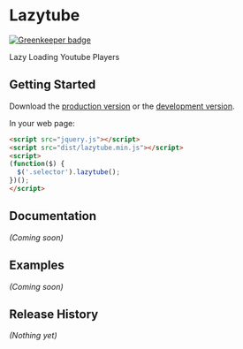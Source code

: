 # Lazytube

[![Greenkeeper badge](https://badges.greenkeeper.io/soenkekluth/lazytube.svg)](https://greenkeeper.io/)

Lazy Loading Youtube Players

## Getting Started
Download the [production version][min] or the [development version][max].

[min]: https://raw.github.com/soenke/lazytube/master/dist/lazytube.min.js
[max]: https://raw.github.com/soenke/lazytube/master/dist/lazytube.js

In your web page:

```html
<script src="jquery.js"></script>
<script src="dist/lazytube.min.js"></script>
<script>
(function($) {
  $('.selector').lazytube(); 
})();
</script>
```

## Documentation
_(Coming soon)_

## Examples
_(Coming soon)_

## Release History
_(Nothing yet)_
